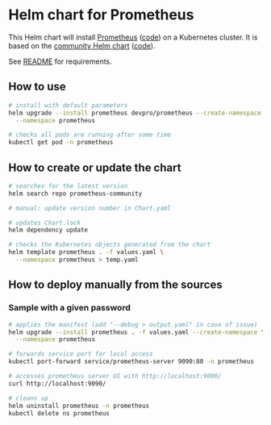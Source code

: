 # Helm chart for Prometheus

This Helm chart will install [Prometheus](https://prometheus.io/) ([code](https://github.com/prometheus/prometheus)) on a Kubernetes cluster.
It is based on the [community Helm chart](https://prometheus-community.github.io/helm-charts/) ([code](https://github.com/prometheus-community/helm-charts/blob/main/charts/prometheus/README.md)).

See [README](../../README.md#from-helm-cli) for requirements.

## How to use

```bash
# install with default parameters
helm upgrade --install prometheus devpro/prometheus --create-namespace \
  --namespace prometheus

# checks all pods are running after some time
kubectl get pod -n prometheus
```

## How to create or update the chart

```bash
# searches for the latest version
helm search repo prometheus-community

# manual: update version number in Chart.yaml

# updates Chart.lock
helm dependency update

# checks the Kubernetes objects generated from the chart
helm template prometheus . -f values.yaml \
  --namespace prometheus > temp.yaml
```

## How to deploy manually from the sources

### Sample with a given password

```bash
# applies the manifest (add "--debug > output.yaml" in case of issue)
helm upgrade --install prometheus . -f values.yaml --create-namespace \
  --namespace prometheus

# forwards service port for local access
kubectl port-forward service/prometheus-server 9090:80 -n prometheus

# accesses prometheus server UI with http://localhost:9090/
curl http://localhost:9090/

# cleans up
helm uninstall prometheus -n prometheus
kubectl delete ns prometheus
```
